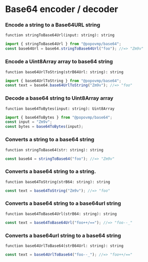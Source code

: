 # Base64 encoder / decoder

### Encode a string to a Base64URL string

`function stringToBase64Url(input: string): string`

```javascript
import { stringToBase64Url } from "@popovmp/base64";
const base64Url = base64.stringToBase64Url("foo"); //=> "Zm9v"
```

### Encode a Uint8Array array to base64 string

`function base64UrlToString(strB64Url: string): string`

```javascript
import { base64UrlToString } from "@popovmp/base64";
const text = base64.base64UrlToString("Zm9v"); //=> "foo"
```

### Decode a base64 string to Uint8Array array

`function base64ToBytes(input: string): Uint8Array`

```javascript
import { base64ToBytes } from "@popovmp/base64";
const input = "Zm9v";
const bytes = base64ToBytes(input);
```

### Converts a string to a base64 string

`function stringToBase64(str: string): string`

```javascript
const base64 = stringToBase64("foo"); //=> "Zm9v"
```

### Converts a base64 string to a string.

`function base64ToString(strB64: string): string`

```javascript
const text = base64ToString("Zm9v"); //=> "foo"
```

### Converts a base64 string to a base64url string

`function base64ToBase64Url(strB64: string): string`

```javascript
const text = base64ToBase64Url("foo++/=="); //=> "foo--_"
```

### Converts a base64url string to a base64 string

`function base64UrlToBase64(strB64Url: string): string`

```javascript
const text = base64UrlToBase64("foo--_"); //=> "foo++/=="
```
